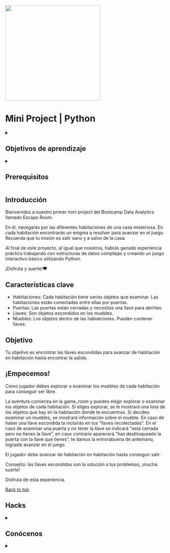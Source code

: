 <img src="https://github.com/user-attachments/assets/3c893b81-9121-49f8-a69c-2710a5cebe73" width="300" height="300" />

# Mini Project | Python

<details>
  <summary>
   <h2>Objetivos de aprendizaje</h2>
  </summary>

  Este Escape Room te permite poner en práctica los fundamentos de Python. 
  De este modo, conseguirás asentar de forma óptima los conocimientos necesarios para desarrollar scape rooms. 

  Conseguirás crear y manipular diccionarios, listas y loops. Estructurarás un código de Python y comprenderas cómo se ejecuta de forma práctica el código. 

  <br>
  <hr> 

</details>

<details>
  <summary>
   <h2>Prerequisitos</h2>
  </summary>
Antes de empezar este proyecto debes saber:

- IDE
- Basic Python syntax
- Variables
- Tipos de datos, operaciones y estructuras

  <br>
  <hr> 

</details>

## Introducción

Bienvenidos a nuestro primer mini project del Bootcamp Data Analytics llamado Escape Room.

En él, navegarás por las diferentes habitaciones de una casa misteriosa. En cada habitación encontrarás un enigma a resolver para avanzar en el juego. Recuerda que tu misión es salir sano y a salvo de la casa. 

Al final de este proyecto, al igual que nosotros, habrás ganado experiencia práctica trabajando con estructuras de datos complejas y creando un juego interactivo básico utilizando Python.

¡Disfrúta y suerte!❤️
<br>

## Características clave 
- Habitaciones: Cada habitación tiene varios objetos que examinar. Las  habitaciones están conectadas entre ellas por puertas.
- Puertas: Las puertas están cerradas y necesitas una llave para abrirlas.
- Llaves: Son objetos escondidos en los muebles.
- Muebles: Los objetos dentro de las habiatciones. Pueden contener llaves.

## Objetivo 
Tu objetivo es encontrar las llaves escondidas para avanzar de habitación en habitación hasta encontrar la salida. 

## ¡Empecemos!
Como jugador debes explorar o examinar los muebles de cada habitación para conseguir ser libre. 

La aventura comienza en la game_room y puedes elegir explorar o examinar los objetos de cada habitación.
Si eliges explorar, se le mostrará una lista de los objetos que hay en la habitación donde te encuentras.
Si decides examinar un muebles, se mostrará información sobre el mueble. En caso de haber una llave escondida la incluirás en tus "llaves recolectadas". 
En el caso de examinar una puerta y no tener la llave se indicará "está cerrada pero no tienes la llave", en caso contrario aparecerá "has desbloqueado la puerta con la llave que tienes", te damos la enhorabuena de antemano, lograste avanzar en el juego.  

El jugador debe avanzar de habitación en habitación hasta conseguir salir.

Consejito: las llaves escondidas son la solución a tus problemas, ¡mucha suerte!

Disfruta de esta experiencia. 

[Back to top](##Empecemos)

## Hacks
<details>
  <summary></summary>
  <br>

<img src="https://github.com/user-attachments/assets/5cbc8c70-e261-491e-b8ac-806618740606" width="600" height="600" />


</details>

## Conócenos 
<details>
  <summary></summary>
  <br>

Somos Borja Mendieta, Xavi Fernández y Lucía Ruiz, estudiantes de Ironhack y este es nuestro primer mini project 😎. 

[![Borja Mendieta](https://img.shields.io/badge/@BorjaMendi-GitHub-181717?logo=github&style=flat-square)](https://github.com/BorjaMendi) 
[![Lucía Ruiz](https://img.shields.io/badge/@lucia%Fruiz%Ffrailelogo=github&style=flat-square)](https://github.com/lucia%Fruiz%Ffraile)
[![Xavi Fernández](https://img.shields.io/badge/xavistemlogo=github&style=flat-square)](https://github.com/xavistem)

[Back to top](##Conócenos)

</details>

